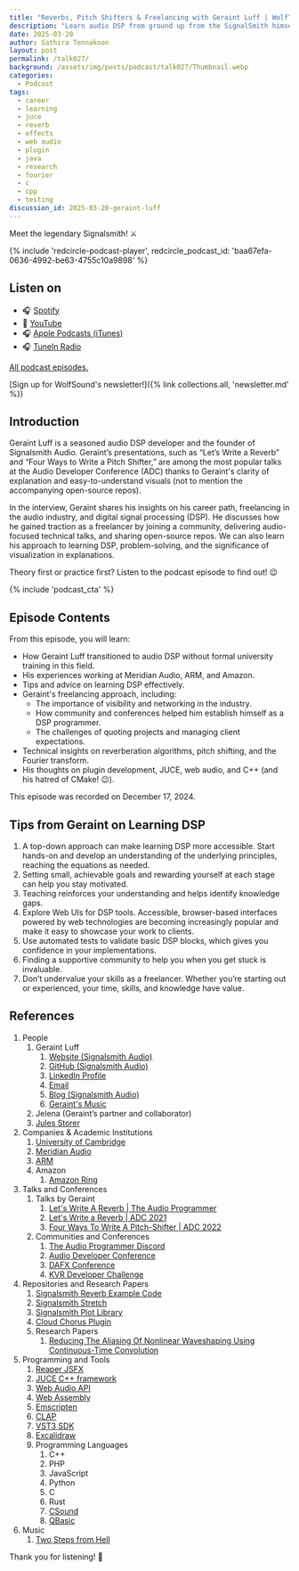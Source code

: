 ```yaml
---
title: "Reverbs, Pitch Shifters & Freelancing with Geraint Luff | WolfTalk #027"
description: "Learn audio DSP from ground up from the SignalSmith himself"
date: 2025-03-20
author: Sathira Tennakoon
layout: post
permalink: /talk027/
background: /assets/img/posts/podcast/talk027/Thumbnail.webp
categories:
  - Podcast
tags:
  - career
  - learning
  - juce
  - reverb
  - effects
  - web audio
  - plugin
  - java
  - research
  - fourier
  - c
  - cpp
  - testing
discussion_id: 2025-03-20-geraint-luff
---
```

Meet the legendary Signalsmith! ⚔️

{% include 'redcircle-podcast-player', redcircle_podcast_id: 'baa67efa-0636-4992-be63-4755c10a9898' %}

## Listen on

* 🎧 [Spotify](https://open.spotify.com/episode/7ayRwST8NHaD5qYcbvwv5h?si=wLxFTSl1R42KyTOgMSX_1Q)
* 🎥 [YouTube](https://youtu.be/bi9cnrXRJ0k)
* 🎧 [Apple Podcasts (iTunes)](https://podcasts.apple.com/pl/podcast/reverbs-pitch-shifters-freelancing-with-geraint-luff/id1595913701?i=1000700145841)
* 🎧 [TuneIn Radio](http://tun.in/tEZFnq)

[All podcast episodes.](/podcast)

[Sign up for WolfSound's newsletter!]({% link collections.all, 'newsletter.md' %})

## Introduction

Geraint Luff is a seasoned audio
DSP developer and the founder of Signalsmith Audio. Geraint’s presentations, such as “Let’s Write a Reverb” and “Four
Ways to Write a Pitch Shifter,” are among the most popular talks at the Audio Developer Conference (ADC) thanks to Geraint's clarity of explanation and easy-to-understand visuals (not to mention the accompanying open-source repos).

In the interview, Geraint shares his insights on his career path, freelancing in the audio industry, and digital signal processing (DSP).
He discusses how he gained traction as a freelancer by joining a community, delivering audio-focused technical talks, and sharing open-source repos. We can also learn his approach to learning DSP, problem-solving, and the significance of
visualization in explanations.

Theory first or practice first? Listen to the podcast episode to find out! 😉

{% include 'podcast_cta' %}

## Episode Contents

From this episode, you will learn:

* How Geraint Luff transitioned to audio DSP without formal university training in this  field.
* His experiences working at Meridian Audio, ARM, and Amazon.
* Tips and advice on learning DSP effectively.
* Geraint's freelancing approach, including:
    * The importance of visibility and networking in the industry.
    * How community and conferences helped him establish himself as a DSP programmer.
    * The challenges of quoting projects and managing client expectations.
* Technical insights on reverberation algorithms, pitch shifting, and the Fourier transform.
* His thoughts on plugin development, JUCE, web audio, and C++ (and his hatred of CMake! 😉).

This episode was recorded on December 17, 2024.

## Tips from Geraint on Learning DSP

1. A top-down approach can make learning DSP more accessible. Start hands-on and develop an understanding of the
   underlying principles, reaching the equations as needed.
2. Setting small, achievable goals and rewarding yourself at each stage can help you stay motivated.
3. Teaching reinforces your understanding and helps identify knowledge gaps.
4. Explore Web UIs for DSP tools. Accessible, browser-based interfaces powered by web technologies are becoming
   increasingly popular and make it easy to showcase your work to clients.
5. Use automated tests to validate basic DSP blocks, which gives you confidence in your implementations.
6. Finding a supportive community to help you when you get stuck is invaluable.
7. Don’t undervalue your skills as a freelancer. Whether you’re starting out or experienced, your time, skills, and
   knowledge have value.

## References

1. People
    1. Geraint Luff
        1. [Website (Signalsmith Audio)](https://signalsmith-audio.co.uk)
        2. [GitHub (Signalsmith Audio)](https://github.com/Signalsmith-Audio)
        3. [LinkedIn Profile](https://www.linkedin.com/in/geraintluff/)
        4. [Email](mailto:hello@signalsmith-audio.co.uk)
        5. [Blog (Signalsmith Audio)](https://signalsmith-audio.co.uk/writing/)
        6. [Geraint's Music](https://geraintluff.co.uk)
    2. Jelena (Geraint’s partner and collaborator)
    3. [Jules Storer](https://www.linkedin.com/in/julian-storer)
2. Companies & Academic Institutions
    1. [University of Cambridge](https://www.cam.ac.uk)
    2. [Meridian Audio](https://www.meridian-audio.com)
    3. [ARM](https://www.arm.com)
    4. Amazon
        1. [Amazon Ring](https://www.amazon.com/stores/Ring/page/77B53039-540E-4816-BABB-49AA21285FCF)
3. Talks and Conferences
    1. Talks by Geraint
        1. [Let's Write A Reverb | The Audio Programmer](https://youtu.be/QWnD30xHjW4)
        2. [Let's Write a Reverb | ADC 2021](https://youtu.be/6ZK2Goiyotk)
        3. [Four Ways To Write A Pitch-Shifter | ADC 2022](https://youtu.be/fJUmmcGKZMI)
    2. Communities and Conferences
        1. [The Audio Programmer Discord](https://www.theaudioprogrammer.com/discord)
        2. [Audio Developer Conference](https://audio.dev)
        3. [DAFX Conference](https://www.dafx.de)
        4. [KVR Developer Challenge](https://www.kvraudio.com/kvr-developer-challenge/2021/#dc21-21280)
4. Repositories and Research Papers
    1. [Signalsmith Reverb Example Code](https://github.com/Signalsmith-Audio/reverb-example-code)
    2. [Signalsmith Stretch](https://github.com/Signalsmith-Audio/signalsmith-stretch)
    3. [Signalsmith Plot Library](https://signalsmith-audio.co.uk/code/plot/html/)
    4. [Cloud Chorus Plugin](https://signalsmith-audio.co.uk/products/cloud-chorus/)
    5. Research Papers
        1. [Reducing The Aliasing Of Nonlinear Waveshaping Using Continuous-Time Convolution](https://dafx16.vutbr.cz/dafxpapers/20-DAFx-16_paper_41-PN.pdf)
5. Programming and Tools
    1. [Reaper JSFX](https://www.reaper.fm/sdk/js/js.php)
    2. [JUCE C++ framework](https://juce.com)
    3. [Web Audio API](https://developer.mozilla.org/en-US/docs/Web/API/Web_Audio_API)
    4. [Web Assembly](https://webassembly.org)
    5. [Emscripten](https://emscripten.org)
    6. [CLAP](https://cleveraudio.org)
    7. [VST3 SDK](https://github.com/steinbergmedia/vst3sdk)
    8. [Excalidraw](https://excalidraw.com)
    9. Programming Languages
        1. C++
        2. PHP
        3. JavaScript
        4. Python
        5. C
        6. Rust
        7. [CSound](https://csound.com)
        8. [QBasic](https://www.qbasic.net)
6. Music
    1. [Two Steps from Hell](https://www.twostepsfromhell.com)

Thank you for listening! 🙏
